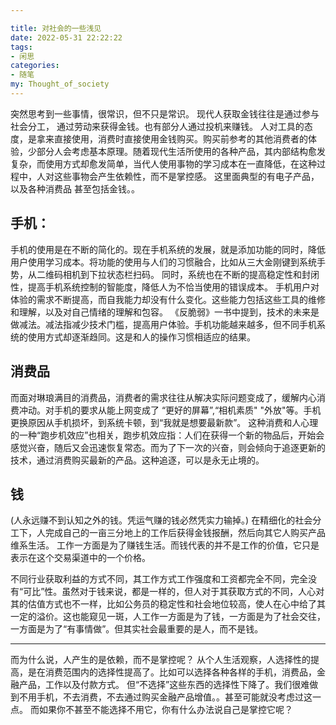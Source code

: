 ```yaml
---

title: 对社会的一些浅见
date: 2022-05-31 22:22:22
tags: 
- 闲思
categories: 
- 随笔
my: Thought_of_society
---
```


突然思考到一些事情，很常识，但不只是常识。
现代人获取金钱往往是通过参与社会分工， 通过劳动来获得金钱。也有部分人通过投机来赚钱。
人对工具的态度，是拿来直接使用，消费时直接使用金钱购买。购买前参考的其他消费者的体验，少部分人会考虑基本原理。随着现代生活所使用的各种产品，其内部结构愈发复杂，而使用方式却愈发简单，当代人使用事物的学习成本在一直降低，在这种过程中，人对这些事物会产生依赖性，而不是掌控感。
这里面典型的有电子产品，以及各种消费品
甚至包括金钱。。

## 手机：

手机的使用是在不断的简化的。现在手机系统的发展，就是添加功能的同时，降低用户使用学习成本。将功能的使用与人们的习惯融合，比如从三大金刚键到系统手势，从二维码相机到下拉状态栏扫码。
同时，系统也在不断的提高稳定性和封闭性，提高手机系统控制的智能度，降低人为不恰当使用的错误成本。
手机用户对体验的需求不断提高，而自我能力却没有什么变化。这些能力包括这些工具的维修和理解，以及对自己情绪的理解和包容。
《反脆弱》一书中提到，技术的未来是做减法。减法指减少技术门槛，提高用户体验。手机功能越来越多，但不同手机系统的使用方式却逐渐趋同。这是和人的操作习惯相适应的结果。

## 消费品

而面对琳琅满目的消费品，消费者的需求往往从解决实际问题变成了，缓解内心消费冲动。对手机的要求从能上网变成了 “更好的屏幕”,“相机素质" "外放"等。手机更换原因从手机损坏，到系统卡顿，到“我就是想要最新款”。
这种消费和人心理的一种“跑步机效应”也相关，跑步机效应指：人们在获得一个新的物品后，开始会感觉兴奋，随后又会迅速恢复常态。而为了下一次的兴奋，则会倾向于追逐更新的技术，通过消费购买最新的产品。这种追逐，可以是永无止境的。

## 钱

(人永远赚不到认知之外的钱。凭运气赚的钱必然凭实力输掉。)
在精细化的社会分工下，人完成自己的一亩三分地上的工作后获得金钱报酬，然后向其它人购买产品维系生活。
工作一方面是为了赚钱生活。而钱代表的并不是工作的价值，它只是表示在这个交易渠道中的一个价格。

不同行业获取利益的方式不同，其工作方式工作强度和工资都完全不同，完全没有“可比”性。虽然对于钱来说，都是一样的，但人对于其获取方式的不同，人心对其的估值方式也不一样，比如公务员的稳定性和社会地位较高，使人在心中给了其一定的溢价。这也能窥见一斑，人工作一方面是为了钱，一方面是为了社会交往，一方面是为了“有事情做”。但其实社会最重要的是人，而不是钱。

---
而为什么说，人产生的是依赖，而不是掌控呢？
从个人生活观察，人选择性的提高，是在消费范围内的选择性提高了。比如可以选择各种各样的手机，消费品，金融产品，工作以及付款方式。
但“不选择”这些东西的选择性下降了。我们很难做到不用手机，不去消费，不去通过购买金融产品增值。。甚至可能就没考虑过这一点。
而如果你不甚至不能选择不用它，你有什么办法说自己是掌控它呢？

